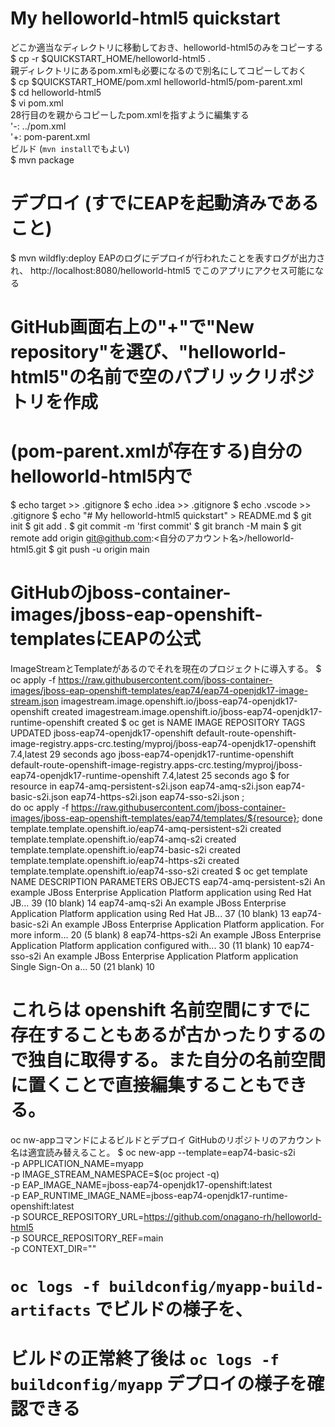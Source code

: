 # My helloworld-html5 quickstart

どこか適当なディレクトリに移動しておき、helloworld-html5のみをコピーする  
$ cp -r $QUICKSTART_HOME/helloworld-html5 .  
親ディレクトリにあるpom.xmlも必要になるので別名にしてコピーしておく  
$ cp $QUICKSTART_HOME/pom.xml helloworld-html5/pom-parent.xml  
$ cd helloworld-html5  
$ vi pom.xml  
28行目の<relativePath>を親からコピーしたpom.xmlを指すように編集する  
'-: <relativePath>../pom.xml</relativePath>  
'+: <relativePath>pom-parent.xml</relativePath>  
 ビルド (`mvn install`でもよい)  
$ mvn package
# デプロイ (すでにEAPを起動済みであること)
$ mvn wildfly:deploy
EAPのログにデプロイが行われたことを表すログが出力され、
http://localhost:8080/helloworld-html5 でこのアプリにアクセス可能になる
# GitHub画面右上の"+"で"New repository"を選び、"helloworld-html5"の名前で空のパブリックリポジトリを作成
# (pom-parent.xmlが存在する)自分のhelloworld-html5内で
$ echo target >> .gitignore
$ echo .idea >> .gitignore
$ echo .vscode >> .gitignore
$ echo "# My helloworld-html5 quickstart" > README.md
$ git init
$ git add .
$ git commit -m 'first commit'
$ git branch -M main
$ git remote add origin git@github.com:<自分のアカウント名>/helloworld-html5.git
$ git push -u origin main
# GitHubのjboss-container-images/jboss-eap-openshift-templatesにEAPの公式
ImageStreamとTemplateがあるのでそれを現在のプロジェクトに導入する。
$ oc apply -f https://raw.githubusercontent.com/jboss-container-images/jboss-eap-openshift-templates/eap74/eap74-openjdk17-image-stream.json
imagestream.image.openshift.io/jboss-eap74-openjdk17-openshift created
imagestream.image.openshift.io/jboss-eap74-openjdk17-runtime-openshift created
$ oc get is
NAME IMAGE REPOSITORY TAGS UPDATED
jboss-eap74-openjdk17-openshift default-route-openshift-image-registry.apps-crc.testing/myproj/jboss-eap74-openjdk17-openshift 7.4,latest 29 seconds ago
jboss-eap74-openjdk17-runtime-openshift default-route-openshift-image-registry.apps-crc.testing/myproj/jboss-eap74-openjdk17-runtime-openshift 7.4,latest 25 seconds ago
$ for resource in eap74-amq-persistent-s2i.json eap74-amq-s2i.json eap74-basic-s2i.json eap74-https-s2i.json eap74-sso-s2i.json ; \
do oc apply -f https://raw.githubusercontent.com/jboss-container-images/jboss-eap-openshift-templates/eap74/templates/${resource}; done
template.template.openshift.io/eap74-amq-persistent-s2i created
template.template.openshift.io/eap74-amq-s2i created
template.template.openshift.io/eap74-basic-s2i created
template.template.openshift.io/eap74-https-s2i created
template.template.openshift.io/eap74-sso-s2i created
$ oc get template
NAME DESCRIPTION PARAMETERS OBJECTS
eap74-amq-persistent-s2i An example JBoss Enterprise Application Platform application using Red Hat JB... 39 (10 blank) 14
eap74-amq-s2i An example JBoss Enterprise Application Platform application using Red Hat JB... 37 (10 blank) 13
eap74-basic-s2i An example JBoss Enterprise Application Platform application. For more inform... 20 (5 blank) 8
eap74-https-s2i An example JBoss Enterprise Application Platform application configured with... 30 (11 blank) 10
eap74-sso-s2i An example JBoss Enterprise Application Platform application Single Sign-On a... 50 (21 blank) 10
# これらは openshift 名前空間にすでに存在することもあるが古かったりするので独自に取得する。また自分の名前空間に置くことで直接編集することもできる。
oc nw-appコマンドによるビルドとデプロイ
GitHubのリポジトリのアカウント名は適宜読み替えること。
$ oc new-app --template=eap74-basic-s2i \
-p APPLICATION_NAME=myapp \
-p IMAGE_STREAM_NAMESPACE=$(oc project -q) \
-p EAP_IMAGE_NAME=jboss-eap74-openjdk17-openshift:latest \
-p EAP_RUNTIME_IMAGE_NAME=jboss-eap74-openjdk17-runtime-openshift:latest \
-p SOURCE_REPOSITORY_URL=https://github.com/onagano-rh/helloworld-html5 \
-p SOURCE_REPOSITORY_REF=main \
-p CONTEXT_DIR=""
# `oc logs -f buildconfig/myapp-build-artifacts` でビルドの様子を、
# ビルドの正常終了後は `oc logs -f buildconfig/myapp` デプロイの様子を確認できる
